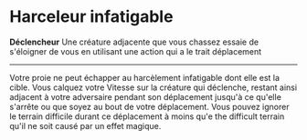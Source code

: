 # Harceleur infatigable

<p><strong>Déclencheur</strong> Une créature adjacente que vous chassez essaie de s'éloigner de vous en utilisant une action qui a le trait déplacement</p>
<hr>
<p>Votre proie ne peut échapper au harcèlement infatigable dont elle est la cible. Vous calquez votre Vitesse sur la créature qui déclenche, restant ainsi adjacent à votre adversaire pendant son déplacement jusqu'à ce qu'elle s'arrête ou que soyez au bout de votre déplacement. Vous pouvez ignorer le terrain difficile durant ce déplacement à moins qu'e the difficult terrain qu'il ne soit causé par un effet magique.</p>